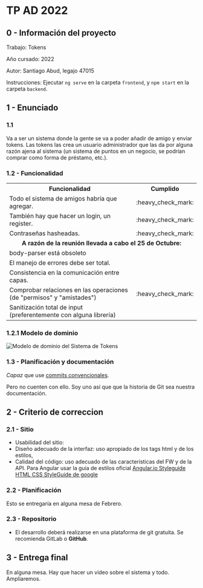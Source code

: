 # TP AD 2022

## 0 - Información del proyecto
Trabajo: Tokens

Año cursado: 2022

Autor: Santiago Abud, legajo 47015 

Instrucciones: Ejecutar `ng serve` en la carpeta `frontend`, y `npm start` en la carpeta `backend`.

## 1 - Enunciado
### 1.1
Va a ser un sistema donde la gente se va a poder añadir de amigo y enviar tokens.
Las tokens las crea un usuario administrador que las da por alguna razón ajena al sistema (un sistema de puntos en un negocio, se podrían comprar como forma de préstamo, etc.).

### 1.2 - Funcionalidad
<table>
  <tr><th>Funcionalidad</th><th>Cumplido</th></tr>
  <tr><td>Todo el sistema de amigos habría que agregar.</td><td>:heavy_check_mark:</td></tr>
  <tr><td>También hay que hacer un login, un register.</td><td>:heavy_check_mark:</td></tr>
  <tr><td>Contraseñas hasheadas.</td><td>:heavy_check_mark:</td></tr>
  <tr><td colspan=2 align=center><b>A razón de la reunión llevada a cabo el 25 de Octubre:</b></td></tr>
  <tr><td>body-parser está obsoleto</td><td></td></tr>
  <tr><td>El manejo de errores debe ser total.</td><td></td></tr>
  <tr><td>Consistencia en la comunicación entre capas.</td><td></td></tr>
  <tr><td>Comprobar relaciones en las operaciones (de "permisos" y "amistades")</td><td>:heavy_check_mark:</td></tr>
  <tr><td>Sanitización total de input (preferentemente con alguna librería)</td><td></td></tr>
  <!-- <tr><td colspan=2 align=center><b>Cosas que me dijeron los profesores de los proyectos en los que está basado este:</b></td></tr>
  <tr><td>decorador de input, componente hijo (detalle-token) (importante)</td><td></td></tr>
  <tr><td>/detalle/1</td><td>:heavy_check_mark:</td></tr>
  <tr><td>detalle de tokens</td><td></td></tr> -->
</table>

### 1.2.1 Modelo de dominio
![Modelo de dominio del Sistema de Tokens](modelo-de-dominio.png)

### 1.3 - Planificación y documentación

*Capaz* que use [commits convencionales](https://www.conventionalcommits.org/en/v1.0.0/).

Pero no cuenten con ello. Soy uno así que que la historia de Git sea nuestra documentación.

## 2 - Criterio de correccion
### 2.1 - Sitio
* Usabilidad del sitio:
* Diseño adecuado de la interfaz: uso apropiado de los tags html y de los estilos,
* Calidad del código: uso adecuado de las características del FW y de la API. Para Angular usar la guia de estilos oficial [Angular.io Styleguide](https://angular.io/guide/styleguide) [HTML CSS StyleGuide de google](https://google.github.io/styleguide/htmlcssguide.html)

### 2.2 - Planificación

Esto se entregaría en alguna mesa de Febrero.

### 2.3 - Repositorio
* El desarrollo deberá realizarse en una plataforma de git gratuita. Se recomienda GitLab o **GitHub**.

## 3 - Entrega final

En alguna mesa. Hay que hacer un video sobre el sistema y todo. Ampliaremos.